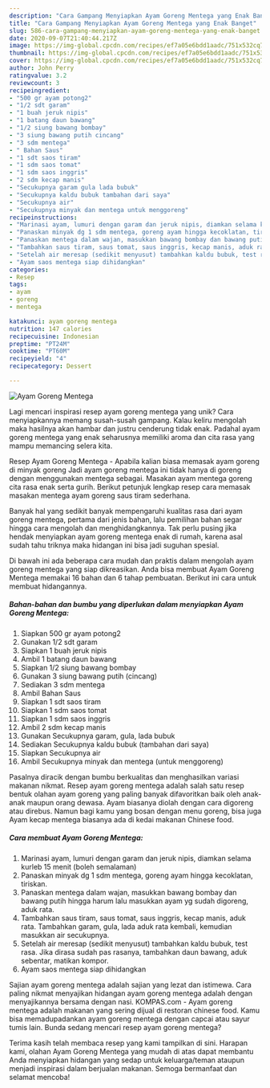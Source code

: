 ```yaml
---
description: "Cara Gampang Menyiapkan Ayam Goreng Mentega yang Enak Banget"
title: "Cara Gampang Menyiapkan Ayam Goreng Mentega yang Enak Banget"
slug: 586-cara-gampang-menyiapkan-ayam-goreng-mentega-yang-enak-banget
date: 2020-09-07T21:40:44.217Z
image: https://img-global.cpcdn.com/recipes/ef7a05e6bdd1aadc/751x532cq70/ayam-goreng-mentega-foto-resep-utama.jpg
thumbnail: https://img-global.cpcdn.com/recipes/ef7a05e6bdd1aadc/751x532cq70/ayam-goreng-mentega-foto-resep-utama.jpg
cover: https://img-global.cpcdn.com/recipes/ef7a05e6bdd1aadc/751x532cq70/ayam-goreng-mentega-foto-resep-utama.jpg
author: John Perry
ratingvalue: 3.2
reviewcount: 3
recipeingredient:
- "500 gr ayam potong2"
- "1/2 sdt garam"
- "1 buah jeruk nipis"
- "1 batang daun bawang"
- "1/2 siung bawang bombay"
- "3 siung bawang putih cincang"
- "3 sdm mentega"
- " Bahan Saus"
- "1 sdt saos tiram"
- "1 sdm saos tomat"
- "1 sdm saos inggris"
- "2 sdm kecap manis"
- "Secukupnya garam gula lada bubuk"
- "Secukupnya kaldu bubuk tambahan dari saya"
- "Secukupnya air"
- "Secukupnya minyak dan mentega untuk menggoreng"
recipeinstructions:
- "Marinasi ayam, lumuri dengan garam dan jeruk nipis, diamkan selama kurleb 15 menit (boleh semalaman)"
- "Panaskan minyak dg 1 sdm mentega, goreng ayam hingga kecoklatan, tiriskan."
- "Panaskan mentega dalam wajan, masukkan bawang bombay dan bawang putih hingga harum lalu masukkan ayam yg sudah digoreng, aduk rata."
- "Tambahkan saus tiram, saus tomat, saus inggris, kecap manis, aduk rata. Tambahkan garam, gula, lada aduk rata kembali, kemudian masukkan air secukupnya."
- "Setelah air meresap (sedikit menyusut) tambahkan kaldu bubuk, test rasa. Jika dirasa sudah pas rasanya, tambahkan daun bawang, aduk sebentar, matikan kompor."
- "Ayam saos mentega siap dihidangkan"
categories:
- Resep
tags:
- ayam
- goreng
- mentega

katakunci: ayam goreng mentega 
nutrition: 147 calories
recipecuisine: Indonesian
preptime: "PT24M"
cooktime: "PT60M"
recipeyield: "4"
recipecategory: Dessert

---
```



![Ayam Goreng Mentega](https://img-global.cpcdn.com/recipes/ef7a05e6bdd1aadc/751x532cq70/ayam-goreng-mentega-foto-resep-utama.jpg)

Lagi mencari inspirasi resep ayam goreng mentega yang unik? Cara menyiapkannya memang susah-susah gampang. Kalau keliru mengolah maka hasilnya akan hambar dan justru cenderung tidak enak. Padahal ayam goreng mentega yang enak seharusnya memiliki aroma dan cita rasa yang mampu memancing selera kita.

Resep Ayam Goreng Mentega - Apabila kalian biasa memasak ayam goreng di minyak goreng Jadi ayam goreng mentega ini tidak hanya di goreng dengan menggunakan mentega sebagai. Masakan ayam mentega goreng cita rasa enak serta gurih. Berikut petunjuk lengkap resep cara memasak masakan mentega ayam goreng saus tiram sederhana.

Banyak hal yang sedikit banyak mempengaruhi kualitas rasa dari ayam goreng mentega, pertama dari jenis bahan, lalu pemilihan bahan segar hingga cara mengolah dan menghidangkannya. Tak perlu pusing jika hendak menyiapkan ayam goreng mentega enak di rumah, karena asal sudah tahu triknya maka hidangan ini bisa jadi suguhan spesial.


Di bawah ini ada beberapa cara mudah dan praktis dalam mengolah ayam goreng mentega yang siap dikreasikan. Anda bisa membuat Ayam Goreng Mentega memakai 16 bahan dan 6 tahap pembuatan. Berikut ini cara untuk membuat hidangannya.

<!--inarticleads1-->

##### Bahan-bahan dan bumbu yang diperlukan dalam menyiapkan Ayam Goreng Mentega:

1. Siapkan 500 gr ayam potong2
1. Gunakan 1/2 sdt garam
1. Siapkan 1 buah jeruk nipis
1. Ambil 1 batang daun bawang
1. Siapkan 1/2 siung bawang bombay
1. Gunakan 3 siung bawang putih (cincang)
1. Sediakan 3 sdm mentega
1. Ambil  Bahan Saus
1. Siapkan 1 sdt saos tiram
1. Siapkan 1 sdm saos tomat
1. Siapkan 1 sdm saos inggris
1. Ambil 2 sdm kecap manis
1. Gunakan Secukupnya garam, gula, lada bubuk
1. Sediakan Secukupnya kaldu bubuk (tambahan dari saya)
1. Siapkan Secukupnya air
1. Ambil Secukupnya minyak dan mentega (untuk menggoreng)


Pasalnya diracik dengan bumbu berkualitas dan menghasilkan variasi makanan nikmat. Resep ayam goreng mentega adalah salah satu resep bentuk olahan ayam goreng yang paling banyak difavoritkan baik oleh anak-anak maupun orang dewasa. Ayam biasanya diolah dengan cara digoreng atau direbus. Namun bagi kamu yang bosan dengan menu goreng, bisa juga Ayam kecap mentega biasanya ada di kedai makanan Chinese food. 

<!--inarticleads2-->

##### Cara membuat Ayam Goreng Mentega:

1. Marinasi ayam, lumuri dengan garam dan jeruk nipis, diamkan selama kurleb 15 menit (boleh semalaman)
1. Panaskan minyak dg 1 sdm mentega, goreng ayam hingga kecoklatan, tiriskan.
1. Panaskan mentega dalam wajan, masukkan bawang bombay dan bawang putih hingga harum lalu masukkan ayam yg sudah digoreng, aduk rata.
1. Tambahkan saus tiram, saus tomat, saus inggris, kecap manis, aduk rata. Tambahkan garam, gula, lada aduk rata kembali, kemudian masukkan air secukupnya.
1. Setelah air meresap (sedikit menyusut) tambahkan kaldu bubuk, test rasa. Jika dirasa sudah pas rasanya, tambahkan daun bawang, aduk sebentar, matikan kompor.
1. Ayam saos mentega siap dihidangkan


Sajian ayam goreng mentega adalah sajian yang lezat dan istimewa. Cara paling nikmat menyajikan hidangan ayam goreng mentega adalah dengan menyajikannya bersama dengan nasi. KOMPAS.com - Ayam goreng mentega adalah makanan yang sering dijual di restoran chinese food. Kamu bisa memadupadankan ayam goreng mentega dengan capcai atau sayur tumis lain. Bunda sedang mencari resep ayam goreng mentega? 

Terima kasih telah membaca resep yang kami tampilkan di sini. Harapan kami, olahan Ayam Goreng Mentega yang mudah di atas dapat membantu Anda menyiapkan hidangan yang sedap untuk keluarga/teman ataupun menjadi inspirasi dalam berjualan makanan. Semoga bermanfaat dan selamat mencoba!
